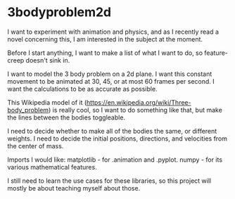 # 3bodyproblem2d
I want to experiment with animation and physics, and as I recently read a novel concerning this, I am interested in the subject at the moment.

Before I start anything, I want to make a list of what I want to do, so feature-creep doesn't sink in.

I want to model the 3 body problem on a 2d plane.
I want this constant movement to be animated at 30, 45, or at most 60 frames per second.
I want the calculations to be as accurate as possible.

This Wikipedia model of it (https://en.wikipedia.org/wiki/Three-body_problem) is really cool, so I want to do something like that, but make the lines between the bodies toggleable.

I need to decide whether to make all of the bodies the same, or different weights.
I need to decide the initial positions, directions, and velocities from the center of mass.

Imports I would like:
matplotlib - for .animation and .pyplot.
numpy - for its various mathematical features.

I still need to learn the use cases for these libraries, so this project will mostly be about teaching myself about those.
